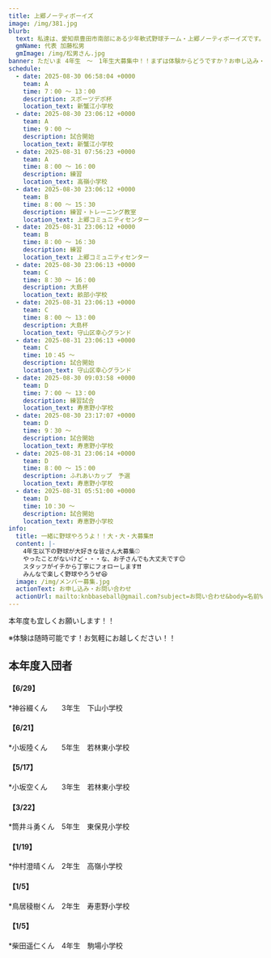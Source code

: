 ```yaml
---
title: 上郷ノーティボーイズ
image: /img/381.jpg
blurb:
  text: 私達は、愛知県豊田市南部にある少年軟式野球チーム・上郷ノーティボーイズです。野球を愛する少年・少女達の夢を育み、軟式野球を正しく指導し、体力向上と礼儀を養成します。また、親友同士の友情と交歓の場を与え、規則正しい明朗な少年・少女を育成することを目的としています。
  gmName: 代表 加藤松男
  gmImage: /img/松男さん.jpg
banner: ただいま 4年生　～　1年生大募集中！！まずは体験からどうですか？お申し込み・お問い合わせはお気軽にどうぞ！！
schedule:
  - date: 2025-08-30 06:58:04 +0000
    team: A
    time: 7：00 ～ 13：00
    description: スポーツデポ杯
    location_text: 新蟹江小学校
  - date: 2025-08-30 23:06:12 +0000
    team: A
    time: 9：00 ～
    description: 試合開始
    location_text: 新蟹江小学校
  - date: 2025-08-31 07:56:23 +0000
    team: A
    time: 8：00 ～ 16：00
    description: 練習
    location_text: 高嶺小学校
  - date: 2025-08-30 23:06:12 +0000
    team: B
    time: 8：00 ～ 15：30
    description: 練習・トレーニング教室
    location_text: 上郷コミュニティセンター
  - date: 2025-08-31 23:06:12 +0000
    team: B
    time: 8：00 ～ 16：30
    description: 練習
    location_text: 上郷コミュニティセンター
  - date: 2025-08-30 23:06:13 +0000
    team: C
    time: 8：30 ～ 16：00
    description: 大島杯
    location_text: 畝部小学校
  - date: 2025-08-31 23:06:13 +0000
    team: C
    time: 8：00 ～ 13：00
    description: 大島杯
    location_text: 守山区幸心グランド
  - date: 2025-08-31 23:06:13 +0000
    team: C
    time: 10：45 ～
    description: 試合開始
    location_text: 守山区幸心グランド
  - date: 2025-08-30 09:03:58 +0000
    team: D
    time: 7：00 ～ 13：00
    description: 練習試合
    location_text: 寿恵野小学校
  - date: 2025-08-30 23:17:07 +0000
    team: D
    time: 9：30 ～
    description: 試合開始
    location_text: 寿恵野小学校
  - date: 2025-08-31 23:06:14 +0000
    team: D
    time: 8：00 ～ 15：00
    description: ふれあいカップ　予選
    location_text: 寿恵野小学校
  - date: 2025-08-31 05:51:00 +0000
    team: D
    time: 10：30 ～
    description: 試合開始
    location_text: 寿恵野小学校
info:
  title: 一緒に野球やろうよ！！大・大・大募集❗❗
  content: |-
    4年生以下の野球が大好きな皆さん大募集⚾
    やったことがないけど・・・な、お子さんでも大丈夫です😊
    スタッフがイチから丁寧にフォローします❗❗
    みんなで楽しく野球やろうぜ😆
  image: /img/メンバー募集.jpg
  actionText: お申し込み・お問い合わせ
  actionUrl: mailto:knbbaseball@gmail.com?subject=お問い合わせ&body=名前%20%3A%0D%0Aふりがな%20%3A%0D%0A電話%20%3A%0D%0A学校名%20%3A%0D%0A学年%20%3A%0D%0Aお問い合せ内容%20%3A（例、体験・見学・入団希望）
---
```

本年度も宜しくお願いします！！


※体験は随時可能です！お気軽にお越しください！！

## 本年度入団者

#### 【6/29】

*神谷綴くん　　3年生　下山小学校

#### 【6/21】

*小坂陸くん　　5年生　若林東小学校

#### 【5/17】

*小坂空くん　　3年生　若林東小学校

#### 【3/22】

*筒井斗勇くん　5年生　東保見小学校

#### 【1/19】

*仲村澄晴くん　2年生　高嶺小学校

#### 【1/5】

*鳥居稜樹くん　2年生　寿恵野小学校

#### 【1/5】

*柴田遥仁くん　4年生　駒場小学校


